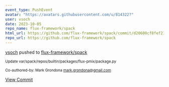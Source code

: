 ```yaml
---
event_type: PushEvent
avatar: "https://avatars.githubusercontent.com/u/814322?"
user: vsoch
date: 2023-10-05
repo_name: flux-framework/spack
html_url: https://github.com/flux-framework/spack/commit/d20600cf8fef210a3e10275d3412ba16b484fba6
repo_url: https://github.com/flux-framework/spack
---
```


<a href='https://github.com/vsoch' target='_blank'>vsoch</a> pushed to <a href='https://github.com/flux-framework/spack' target='_blank'>flux-framework/spack</a>

<small>Update var/spack/repos/builtin/packages/flux-pmix/package.py

Co-authored-by: Mark Grondona <mark.grondona@gmail.com></small>

<a href='https://github.com/flux-framework/spack/commit/d20600cf8fef210a3e10275d3412ba16b484fba6' target='_blank'>View Commit</a>